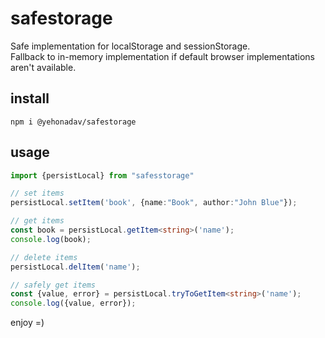 # safestorage

Safe implementation for localStorage and sessionStorage.  
Fallback to in-memory implementation if default browser implementations aren't available. 


## install

```
npm i @yehonadav/safestorage
```

## usage

```typescript
import {persistLocal} from "safesstorage"

// set items
persistLocal.setItem('book', {name:"Book", author:"John Blue"});

// get items
const book = persistLocal.getItem<string>('name');
console.log(book);

// delete items
persistLocal.delItem('name');

// safely get items
const {value, error} = persistLocal.tryToGetItem<string>('name');
console.log({value, error});
```

enjoy =)  
